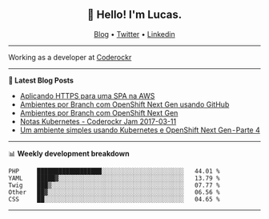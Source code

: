 <h2 align="center">👋 Hello! I'm Lucas.</h2>
<p align="center">
  <a href="https://www.lucassabreu.net.br/">Blog</a> •
  <a href="https://twitter.com/lucassabreu">Twitter</a> •
  <a href="https://www.linkedin.com/in/lucassantosabreu/">Linkedin</a>
</p>

---

Working as a developer at [Coderockr](https://github.com/Coderockr)

---

**📝 Latest Blog Posts**

<!-- BLOG-POST-LIST:START -->
- [Aplicando HTTPS para uma SPA na AWS](http://www.lucassabreu.net.br/post/aplicando-https-para-uma-spa-na-aws/)
- [Ambientes por Branch com OpenShift Next Gen usando GitHub](http://www.lucassabreu.net.br/post/ambientes-por-branch-com-openshift-next-gen-usando-github/)
- [Ambientes por Branch com OpenShift Next Gen](http://www.lucassabreu.net.br/post/ambientes-por-branch-com-openshift-next-gen/)
- [Notas Kubernetes - Coderockr Jam 2017-03-11](http://www.lucassabreu.net.br/gist/coderockr-jam-2017-03/)
- [Um ambiente simples usando Kubernetes e OpenShift Next Gen - Parte 4](http://www.lucassabreu.net.br/post/um-ambiente-simples-usando-kubernetes-e-openshift-next-gen-parte-4/)
<!-- BLOG-POST-LIST:END -->

---

📊 **Weekly development breakdown**
<!--START_SECTION:waka-->
```text
PHP     ██████████████████░░░░░░░░░░░░░░░░░░░░░░░   44.01 % 
YAML    █████▓░░░░░░░░░░░░░░░░░░░░░░░░░░░░░░░░░░░   13.79 % 
Twig    ███▒░░░░░░░░░░░░░░░░░░░░░░░░░░░░░░░░░░░░░   07.77 % 
Other   ██▓░░░░░░░░░░░░░░░░░░░░░░░░░░░░░░░░░░░░░░   06.56 % 
CSS     ██░░░░░░░░░░░░░░░░░░░░░░░░░░░░░░░░░░░░░░░   04.65 % 
```
<!--END_SECTION:waka-->

---
